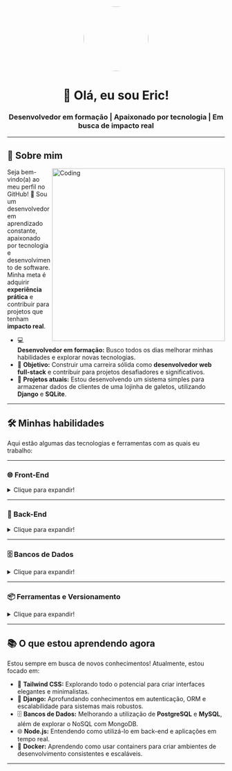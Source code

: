 <div align="center">
  <img src="https://media.giphy.com/media/hvmtf7rY38B2163bVf/giphy.gif" width="150" height="150" style="border-radius: 50%;">
  <h1>👋 Olá, eu sou Eric!</h1>
  <h3>Desenvolvedor em formação | Apaixonado por tecnologia | Em busca de impacto real</h3>
</div>

---

## 🚀 Sobre mim

<img align="right" alt="Coding" width="400" src="https://media.giphy.com/media/qgKkyUeJ9V4F81gC2L/giphy.gif">

Seja bem-vindo(a) ao meu perfil no GitHub! 🚀 Sou um desenvolvedor em aprendizado constante, apaixonado por tecnologia e desenvolvimento de software. Minha meta é adquirir **experiência prática** e contribuir para projetos que tenham **impacto real**.

- 💻 **Desenvolvedor em formação:** Busco todos os dias melhorar minhas habilidades e explorar novas tecnologias.
- 🎯 **Objetivo:** Construir uma carreira sólida como **desenvolvedor web full-stack** e contribuir para projetos desafiadores e significativos.
- 🌱 **Projetos atuais:** Estou desenvolvendo um sistema simples para armazenar dados de clientes de uma lojinha de galetos, utilizando **Django** e **SQLite**.

---

## 🛠️ Minhas habilidades

Aqui estão algumas das tecnologias e ferramentas com as quais eu trabalho:

---

### 🌐 Front-End

<details>
<summary>Clique para expandir!</summary>

-   **Linguagens:** HTML, CSS, JavaScript
-   **Frameworks/Bibliotecas:** React, Tailwind CSS (para estilização moderna e responsiva)
-   **Práticas:** Criação de layouts acessíveis e funcionais, com foco em responsividade e experiência do usuário.

</details>

---

### 🔧 Back-End

<details>
<summary>Clique para expandir!</summary>

-   **Linguagens:** Python, JavaScript (Node.js)
-   **Frameworks:** Django (uso frequente para criar APIs e sistemas robustos)
-   **APIs:** Desenvolvimento de **APIs RESTful**
-   **Práticas:** Autenticação, manipulação de dados e lógica de negócios.

</details>

---

### 🗄️ Bancos de Dados

<details>
<summary>Clique para expandir!</summary>

-   **Relacionais:**
    -   **SQLite3:** Uso frequente para projetos menores.
    -   **PostgreSQL:** Experiência sólida em projetos maiores.
    -   **MySQL:** Conhecimento básico.

</details>

---

### 📦 Ferramentas e Versionamento

<details>
<summary>Clique para expandir!</summary>

-   **Controle de Versão:** Git e GitHub (para controle de versão e colaboração em projetos)
-   **Ambientes:** Node.js (familiaridade para desenvolvimento de aplicações web e manipulação de back-end)

</details>

---

## 📚 O que estou aprendendo agora

Estou sempre em busca de novos conhecimentos! Atualmente, estou focado em:

-   🧩 **Tailwind CSS:** Explorando todo o potencial para criar interfaces elegantes e minimalistas.
-   🐍 **Django:** Aprofundando conhecimentos em autenticação, ORM e escalabilidade para sistemas mais robustos.
-   🗄️ **Bancos de Dados:** Melhorando a utilização de **PostgreSQL** e **MySQL**, além de explorar o NoSQL com MongoDB.
-   🌐 **Node.js:** Entendendo como utilizá-lo em back-end e aplicações em tempo real.
-   🐳 **Docker:** Aprendendo como usar containers para criar ambientes de desenvolvimento consistentes e escaláveis.

---
